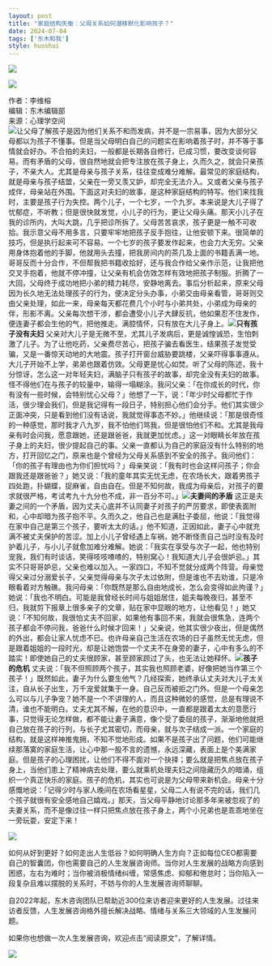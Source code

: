 ```yaml
---
layout: post
title: "家庭结构失衡：父母关系如何潜移默化影响孩子？"
date: 2024-07-04
tags: ['东木和我']
style: huoshui
---
```


![](/assets/post_images/2024-07-04-17319183678210.3777607152768163.jpeg)



![](/assets/post_images/2024-07-04-17319183676470.12397722432212666.png)

作者：李维榕  
编辑：东木编辑部  
来源：心理学空间  
![](/assets/post_images/2024-07-04-17319183722980.9240529254012906.png)让父母了解孩子是因为他们关系不和而发病，并不是一宗易事，因为大部分父母都以为孩子不懂事。但是当父母明白自己的问题实在影响着孩子时，并不等于事情就会好办。不合拍的夫妇，一般都是长期各自修行，已成习惯，要改变谈何容易。而有矛盾的父母，很自然地就会把专注放在孩子身上，久而久之，就会只亲孩子，不亲大人。尤其是母亲与孩子关系，往往变成难分难解。最常见的家庭结构，就是母亲与孩子结盟，父亲在一旁又羡又妒，却完全无法介入。又或者父亲与孩子成伴，母亲站在外围。下面这对夫妇的故事，是这种家庭结构的特写。他们来找我时，主要是孩子行为失控。两个儿子，一个七岁，一个九岁。本来说是大儿子得了忧郁症，不听教；但是很快就发觉，小儿子的行为，更让父母头痛。那天小儿子在我的诊所内，大叫大跳，几乎把诊所拆了。父母苦苦哀求，孩子更是一触不可收拾。我示意父母不用多言，只要牢牢地把孩子反手抱往，让他安顿下来。很简单的技巧，但是执行起来可不容易。一个七岁的孩子要发作起来，也会力大无穷。父亲用身体抱着他的手脚，他就用头去撞，把我房间内的茶几及上面的书籍丢满一地。哥哥反而十分合作，不但帮我把书籍收拾好，还与我合作给父亲作示范，让我把他交叉手抱着，他就不停冲撞，让父亲有机会仿效怎样有效地把孩子制服。折腾了一大回，父母终于成功地把小弟的精力耗尽，安静地离去。事后分析起来，原来父母因为长久地无法处理孩子的行为，便决定分头办事，小弟交由母亲看管，哥哥则交由父亲处理，如此一来，母亲每天都花费几个小时与小弟共处，小弟成为母亲的伴，形影不离。父亲每次想干涉，都会遭受小儿子大肆反抗，他如果忍不住发作，便连妻子都会生他的气，把他推走。满腔情怀，只有放在大儿子身上。![](/assets/post_images/2024-07-04-17319183677550.7312472120168318.jpeg)**只有孩子没有夫妇**
父亲对大儿子是无微不至，尤其儿子发病后，更是诚惶诚恐，生怕刺激了儿子。为了让他吃药，父亲费尽苦心，把孩子骗去看医生，结果孩子发觉受骗，又是一番惊天动地的大地震。孩子打开窗台威胁要跳楼，父亲吓得事事遵从。大儿子开始不上学，弟弟也跟着仿效。父母更是忧心如焚。听了父母的陈述，我十分惊讶，怎么这一对年轻夫妇，满脑子只有孩子的故事，却完全没有夫妇的故事。怪不得他们在与孩子的较量中，输得一塌糊涂。我问父亲：「在你成长的时代，你有没有一些时候，会特别忧心父母？」他想了一下，说：「年少时父母都忙于作活，很少理会我们，但是我记得有一段日子，特别担心他们会分手。他们其实很少正面冲突，只是看到他们没有话说，我就觉得事态不妙。」他继续说：「那是很奇怪的一种感觉，那时我才八九岁，我不怕他们骂我，但是很怕他们不和。尤其是我母亲有时会问我，愿意跟她，还是跟爸爸，我就更加忧虑。」这一对眼睛长年放在孩子身上的夫妇，很少提起自己的事。父亲一直都认为自己的家庭没有什么特别的地方，打开回忆之门，原来也是个曾经为父母关系感到不安全的孩子。我问他们：「你的孩子有理由也为你们担忧吗？」母亲笑说：「我有时也会这样问孩子；你会跟我还是跟爸爸？」她又说：「我的童年其实无忧无虑，在农场长大，跟着男孩子四处跑，扑蝴蝶，捉麻雀，自由自在。但是不知何故，我成为母亲后，对孩子的要求就很严格，考试考九十九分也不成，非一百分不可。」![](/assets/post_images/2024-07-04-17319183677150.33371669938149373.jpeg)**夫妻间的矛盾**
这正是夫妻之间的一个矛盾，因为丈夫心底并不认同妻子对孩子的严厉要求，即使表面附和，心中却暗为孩子抱不平。久而久之，他自己也是满肚子委屈，他说：「我觉得在家中自己是第三个孩子，要听太太的话。」他不知道，正因如此，妻子心中就充满不被丈夫保护的苦涩。加上小儿子曾经遇上车祸，她不断怪责自己当时没有及时护着儿子，与小儿子就愈加难分难解。她说：「我实在享受与次子一起，他也特别宠我，我们有时谈话，笑得吱吱喳喳的，特别窝心！我知道大儿子会很妒忌。」其实不只哥哥妒忌，父亲也难以加入。一家四口，不知不觉就分成两个阵营。母亲觉得父亲过分溺爱长子，父亲觉得母亲与次子太过依附，但是谁也不去劝谁，只是冷眼看着对方触礁。我问母亲：「你既然是那么自由地成长，怎么会变得如此拘谨？」她说：「我也不明白。可能是我曾经长时间与姐姐居住，姐夫每晚夜归，甚至不归，我就剪下报章上很多亲子的文章，贴在家中显眼的地方，让他看见！」她又说：「不知何故，我很怕丈夫不回家，如果他有事回不来，我就会很焦急，连两个孩子都会不停问我，爸爸什么时候才回来！」父亲说，他其实很少夜出，但是偶然的外出，都会让家人忧虑不已。也许母亲自己生活在农场的日子虽然无忧无虑，但是跟着姐姐的一段时光，却是让她饱尝一个丈夫不在身旁的妻子，心中有多么的不踏实！即使她自己的丈夫很顾家，甚至顾家顾过了头，也无法让她释怀。![](/assets/post_images/2024-07-04-17319183678780.9739953647759345.jpeg)**孩子的危机**
丈夫说：「我不但照顾两个孩子，其实我也照顾老婆，好像把她当作第三个孩子！」既然如此，妻子为什么要生他气？几经探索，她终承认丈夫对大儿子太关注，自从长子出生，万千宠爱就集于一身。自己反而被拒之门外。但是一个母亲怎么可以与儿子争宠？她不是一个不讲理的人，而且这种微妙的感觉，总是有理说不清，谁也不能明白。丈夫尤其不解，在他的意识中，一直都是跟着太太的意愿行事，只觉得无论怎样做，都不能让妻子满意，像个受了委屈的孩子，渐渐地他就把自己放在孩子的行列，与长子尤其密切，而母亲，就与次子结成一派。一个家庭的结构，就是这样神推鬼拥，不知不觉地形成。如果不是孩子出了问题，他们可能继续那落寞的家庭生活，让心中那一股不言的遗憾，永远深藏，表面上是个美满家庭。但是孩子的心理困扰，让他们不得不面对一个抉择；要么就是把焦点放在孩子身上，当他们患上了精神病去处理，要么就乘机处理夫妇之间隐藏历久的暗涌，组织一个真正快乐的家庭。孩子的危机，其实也可说是为父母带来新机会。母亲十分感慨地说：「记得少时与家人晚间在农场看星星，父母二人有说不完的话，我们几个孩子就很有安全感地自己嬉戏。」那天，当父母平静地讨论那多年来被忽视了的夫妻关系，而不是像过往一样只把焦点放在孩子身上，两个小兄弟也是乖乖地坐在一旁玩耍，安定下来！

![](/assets/post_images/2024-07-04-17319183676460.25546578407419585.png)

如何从好到更好？如何走出人生低谷？如何明确人生方向？正如每位CEO都需要自己的智囊团，你也需要自己的人生发展咨询师。当你对人生发展的战略方向感到困惑，左右为难时；当你被消极情绪纠缠，常感焦虑、抑郁和倦怠时；当你陷入一段复杂且难以摆脱的关系时，不妨与你的人生发展咨询师聊聊。

自2022年起，东木咨询团队已帮助近300位来访者迎来更好的人生发展。过往来访者反馈，人生发展咨询格外擅长解决战略、情绪与关系三大领域的人生发展问题。

如果你也想做一次人生发展咨询，欢迎点击“阅读原文”，了解详情。

![](/assets/post_images/2024-07-04-17319183678670.8397061887398585.gif)